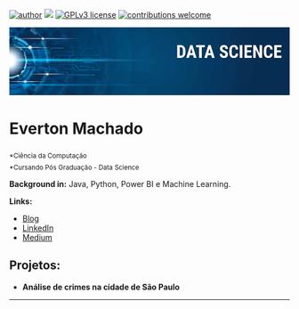 [![author](https://img.shields.io/badge/author-EvertonMachado-red.svg)](https://www.linkedin.com/in/EvertonMachado) [![](https://img.shields.io/badge/python-3.7+-blue.svg)](https://www.python.org/downloads/release/python-365/) [![GPLv3 license](https://img.shields.io/badge/License-GPLv3-blue.svg)](http://perso.crans.org/besson/LICENSE.html) [![contributions welcome](https://img.shields.io/badge/contributions-welcome-brightgreen.svg?style=flat)]()

<p align="center">
  <img src="banner.png" >
</p>

# Everton Machado
<sub>*Ciência da Computação</sub></br>
<sub>*Cursando Pós Graduação - Data Science</sub>


**Background in:** Java, Python, Power BI e  Machine Learning.

**Links:**
* [Blog]()
* [LinkedIn]()
* [Medium]()


## Projetos:

* **Análise de crimes na cidade de São Paulo**
---
